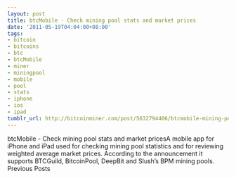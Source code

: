 ```yaml
---
layout: post
title: btcMobile - Check mining pool stats and market prices
date: '2011-05-19T04:04:00+08:00'
tags:
- bitcoin
- bitcoins
- btc
- btcMobile
- miner
- miningpool
- mobile
- pool
- stats
- iphone
- ios
- ipad
tumblr_url: http://bitcoinminer.com/post/5632794406/btcmobile-mining-pool-stats-and-prices
---
```

btcMobile - Check mining pool stats and market pricesA mobile app for iPhone and iPad used for checking mining pool statistics and for reviewing weighted average market prices.
According to the announcement it supports BTCGuild, BitcoinPool, DeepBit and Slush’s BPM mining pools.
Previous Posts
